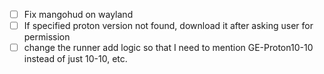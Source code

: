 - [ ] Fix mangohud on wayland
- [ ] If specified proton version not found, download it after asking user for permission
- [ ] change the runner add logic so that I need to mention GE-Proton10-10 instead of just 10-10, etc.
